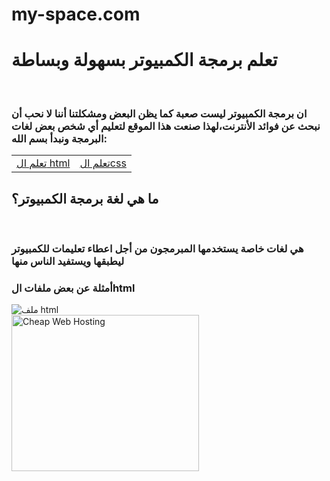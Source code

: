 # my-space.com
<htm><head><title>تعلم البرمجة بسهولة وبساطة</title><meta charset="utf-8">
<meta http-equiv="X-UA-Compatible" content="IE=edge">
<meta name="viewport" content="width=device-width,initial-scale=1.0">
<meta name="description" content="موقع بسيط لتعلم برمجة الكمبيوتر">
<meta name="keywords" content="1 framework">
<meta name="robots" content="noarchive">
<meta name="author" content="serhani ahmed saned">
<link rel="stylesheet" type="text/css" href="main.css">
</head>

<body><h1>تعلم برمجة الكمبيوتر بسهولة وبساطة</h1><br>
<h3>ان برمجة الكمبيوتر ليست صعبة كما يظن البعض ومشكلتنا أننا لا نحب أن نبحث عن فوائد الأنترنت،لهذا صنعت هذا الموقع لتعليم أي شخص بعض لغات البرمجة ونبدأ بسم الله:</h3>
<table width="100%"><tr><td><a href="html.html">تعلم ال html</a></td><td><a href="css.html">تعلم الcss</a></td></tr></table>
<h2>ما هي لغة برمجة الكمبيوتر؟</h2><br><h3>هي لغات خاصة يستخدمها المبرمجون من أجل اعطاء تعليمات للكمبيوتر ليطبقها ويستفيد الناس منها</h3>
<h3>أمثلة عن بعض ملفات الhtml</h3><img src="capture.png" title="ملف html">
<script async src="//pagead2.googlesyndication.com/pagead/js/adsbygoogle.js"></script>
<!-- myadd -->
<ins class="adsbygoogle"
     style="display:block"
     data-ad-client="ca-pub-2227715010373617"
     data-ad-slot="1377314486"
     data-ad-format="auto"></ins>
<script>
(adsbygoogle = window.adsbygoogle || []).push({});
</script>
<a href="http://hostg.co/1030.html" target="_blank"><img style="border:0px" src="https://www.hostinger.com/banners/affiliate-banners/300x250-b.jpg" width="300" height="250" alt="Cheap Web Hosting"></a></body></html>
